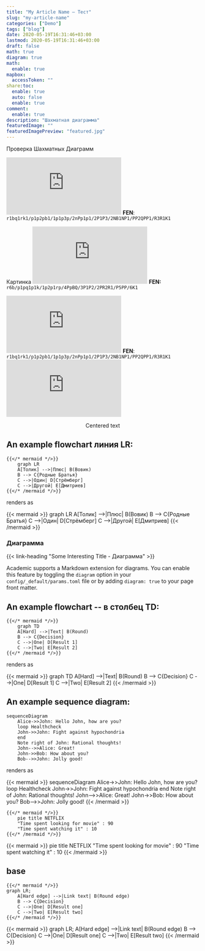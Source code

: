 ```yaml
---
title: "My Article Name – Тест"
slug: "my-article-name"
categories: ["Demo"]
tags: ["blog"]
date: 2020-05-19T16:31:46+03:00
lastmod: 2020-05-19T16:31:46+03:00
draft: false
math: true
diagram: true
math:
  enable: true
mapbox:
  accessToken: ""
share:toc:
  enable: true
  auto: false
  enable: true
comment:
  enable: true
description: "Шахматная диаграмма"
featuredImage: ""
featuredImagePreview: "featured.jpg"
---
```


Проверка Шахматных Диаграмм
<!--more-->
![Диаграмма](https://www.dmitriev.ee/punbb/extensions/chess_diagram/gendiag-jane.php?coord&size=29&style=merida&fen=r1bq1rk1/p1p2pb1/1p1p3p/2nPp1p1/2P1P3/2NB1NP1/PP2QPP1/R3R1K1+w+-+-+0+15)
**FEN**: `r1bq1rk1/p1p2pb1/1p1p3p/2nPp1p1/2P1P3/2NB1NP1/PP2QPP1/R3R1K1`

Картинка
![Диаграмма2](https://www.dmitriev.ee/punbb/extensions/chess_diagram/gendiag-fritz.php?size=29&coord&style=alfa&fen=r6b/p1pq1p1k/1p2p1rp/4PpBQ/3P1P2/2PR2R1/P5PP/6K1)
**FEN:** `r6b/p1pq1p1k/1p2p1rp/4PpBQ/3P1P2/2PR2R1/P5PP/6K1`

![Диаграмма3](http://www.euruchess.org/diagol/29/diagol.php?position=r1bq1rk1/p1p2pb1/1p1p3p/2nPp1p1/2P1P3/2NB1NP1/PP2QPP1/R3R1K1%20w%20-%20-%200%2015)
**FEN**: `r1bq1rk1/p1p2pb1/1p1p3p/2nPp1p1/2P1P3/2NB1NP1/PP2QPP1/R3R1K1`
![Диаграмма3](https://www.dmitriev.ee/punbb/extensions/cd52/gendiag.php?size=29&coord&style=alfa&fen=r6b/p1pq1p1k/1p2p1rp/4PpBQ/3P1P2/2PR2R1/P5PP/6K1)

<center>Centered text</center>

## An example **flowchart** линия LR:

```
{{</* mermaid */>}}
    graph LR
    A[Толик] -->|Плюс| B(Вовик)
    B --> C{Родные Братья}
    C -->|Один| D[Стрёмберг]
    C -->|Другой| E[Дмитриев]
{{</* /mermaid */>}}
```

renders as

{{< mermaid >}}
graph LR
A[Толик] -->|Плюс| B(Вовик)
B --> C{Родные Братья}
C -->|Один| D[Стрёмберг]
C -->|Другой| E[Дмитриев]
{{< /mermaid >}}

### Диаграмма
{{< link-heading "Some Interesting Title - Диаграмма" >}}

Academic supports a Markdown extension for diagrams. You can enable this feature by toggling the `diagram` option in your `config/_default/params.toml` file or by adding `diagram: true` to your page front matter.

## An example **flowchart** -- в столбец TD:

```
{{</* mermaid */>}}
    graph TD
    A[Hard] -->|Text| B(Round)
    B --> C{Decision}
    C -->|One| D[Result 1]
    C -->|Two| E[Result 2]
{{</* /mermaid */>}}
```

renders as

{{< mermaid >}}
graph TD
A[Hard] -->|Text| B(Round)
B --> C{Decision}
C -->|One| D[Result 1]
C -->|Two| E[Result 2]
{{< /mermaid >}}

## An example **sequence diagram**:

```
sequenceDiagram
    Alice->>John: Hello John, how are you?
    loop Healthcheck
    John->>John: Fight against hypochondria
    end
    Note right of John: Rational thoughts!
    John-->>Alice: Great!
    John->>Bob: How about you?
    Bob-->>John: Jolly good!
```

renders as

{{< mermaid >}}
sequenceDiagram
Alice->>John: Hello John, how are you?
loop Healthcheck
John->>John: Fight against hypochondria
end
Note right of John: Rational thoughts!
John-->>Alice: Great!
John->>Bob: How about you?
Bob-->>John: Jolly good!
{{< /mermaid >}}  


```mermaid
{{</* mermaid */>}}
    pie title NETFLIX
    "Time spent looking for movie" : 90
    "Time spent watching it" : 10
{{</* /mermaid */>}}
```

{{< mermaid >}}
pie title NETFLIX
"Time spent looking for movie" : 90
"Time spent watching it" : 10
{{< /mermaid >}} 

## base  

```
{{</* mermaid */>}}
graph LR;
    A[Hard edge] -->|Link text| B(Round edge)
    B --> C{Decision}
    C -->|One| D[Result one]
    C -->|Two| E[Result two]
{{</* /mermaid */>}}
```

{{< mermaid >}}
graph LR;
    A[Hard edge] -->|Link text| B(Round edge)
    B --> C{Decision}
    C -->|One| D[Result one]
    C -->|Two| E[Result two]
{{< /mermaid >}}
